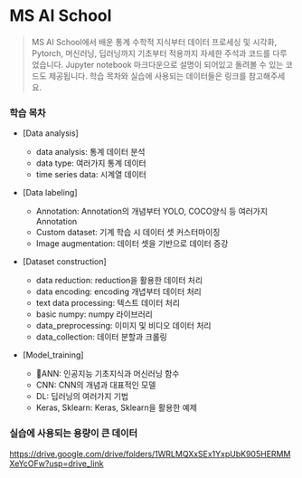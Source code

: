 # MS AI School
> MS AI School에서 배운 통계 수학적 지식부터 데이터 프로세싱 및 시각화, Pytorch, 머신러닝, 딥러닝까지 기초부터 적용까지 자세한 주석과 코드를 다루었습니다. Jupyter notebook 마크다운으로 설명이 되어있고 돌려볼 수 있는 코드도 제공됩니다. 학습 목차와 실습에 사용되는 데이터들은 링크를 참고해주세요.

### 학습 목차
- [Data analysis]
    - data analysis: 통계 데이터 분석
    - data type: 여러가지 통계 데이터
    - time series data: 시계열 데이터

- [Data labeling]
    - Annotation: Annotation의 개념부터 YOLO, COCO양식 등 여러가지 Annotation
    - Custom dataset: 기계 학습 시 데이터 셋 커스터마이징
    - Image augmentation: 데이터 셋을 기반으로 데이터 증강

- [Dataset construction]
    - data reduction: reduction을 활용한 데이터 처리
    - data encoding: encoding 개녑부터 데이터 처리
    - text data processing: 텍스트 데이터 처리
    - basic numpy: numpy 라이브러리
    - data_preprocessing: 이미지 및 비디오 데이터 처리
    - data_collection: 데이터 분할과 크롤링

- [Model_training]
    - ANN: 인공지능 기초지식과 머신러닝 함수
    - CNN: CNN의 개념과 대표적인 모델
    - DL: 딥러닝의 여러가지 기법
    - Keras, Sklearn: Keras, Sklearn을 활용한 예제

### 실습에 사용되는 용량이 큰 데이터
https://drive.google.com/drive/folders/1WRLMQXxSEx1YxpUbK905HERMMXeYcOFw?usp=drive_link
